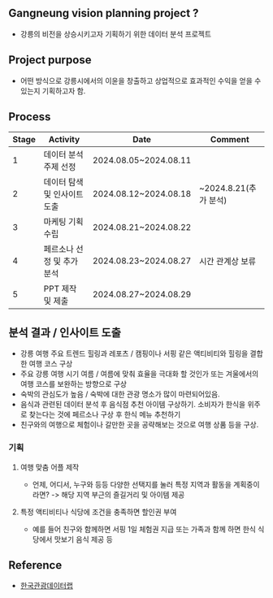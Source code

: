 ## Gangneung vision planning project ?
- 강릉의 비전을 상승시키고자 기획하기 위한 데이터 분석 프로젝트

## Project purpose
- 어떤 방식으로 강릉시에서의 이윤을 창출하고 상업적으로 효과적인 수익을 얻을 수 있는지 기획하고자 함.

## Process

|Stage|Activity|Date|Comment|
|--|--|--|--|
|1|데이터 분석 주제 선정|2024.08.05~2024.08.11||
|2|데이터 탐색 및 인사이트 도출|2024.08.12~2024.08.18|~2024.8.21(추가 분석)|
|3|마케팅 기획 수립|2024.08.21~2024.08.22||
|4|페르소나 선정 및 추가 분석|2024.08.23~2024.08.27|시간 관계상 보류|
|5|PPT 제작 및 제출|2024.08.27~2024.08.29||

## 분석 결과 / 인사이트 도출

- 강릉 여행 주요 트렌드 힐링과 레포츠 / 캠핑이나 서핑 같은 액티비티와 힐링을 결합한 여행 코스 구상
- 주요 강릉 여행 시기 여름 / 여름에 맞춰 효율을 극대화 할 것인가 또는 겨울에서의 여행 코스를 보완하는 방향으로 구상
- 숙박의 관심도가 높음 /  숙박에 대한 관광 명소가 많이 마련되어있음.
- 음식과 관련된 데이터 분석 후 음식점 추천 아이템 구상하기.
소비자가 한식을 위주로 찾는다는 것에 페르소나 구상 후 한식 메뉴 추천하기
- 친구와의 여행으로 체험이나 갈만한 곳을 공략해보는 것으로 여행 상품 등을 구상.

### 기획

1. 여행 맞춤 어플 제작
    - 언제, 어디서, 누구와 등등 다양한 선택지를 눌러 특정 지역과 활동을 계획중이라면? -> 해당 지역 부근의 즐길거리 및 아이템 제공

2. 특정 액티비티나 식당에 조건을 충족하면 할인권 부여
    - 예를 들어 친구와 함께하면 서핑 1일 체험권 지급 또는 가족과 함께 하면 한식 식당에서 맛보기 음식 제공 등


## Reference
- [한국관광데이터랩](https://datalab.visitkorea.or.kr/datalab/portal/main/getMainForm.do)
